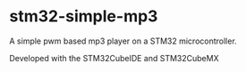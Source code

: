 # stm32-simple-mp3
A simple pwm based mp3 player on a STM32 microcontroller.

Developed with the STM32CubeIDE and STM32CubeMX
